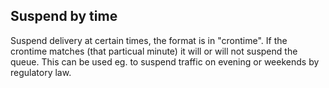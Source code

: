 ## Suspend by time

Suspend delivery at certain times, the format is in "crontime". If the crontime matches (that particual minute) it will or will not suspend the queue. This can be used eg. to suspend traffic on evening or weekends by regulatory law.
